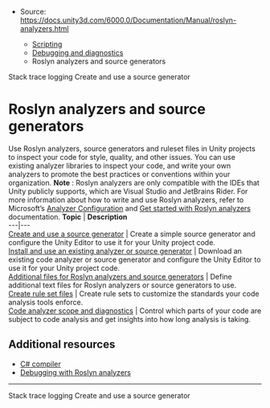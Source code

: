 * Source: https://docs.unity3d.com/6000.0/Documentation/Manual/roslyn-analyzers.html

  * [Scripting](https://docs.unity3d.com/6000.0/Documentation/Manual/scripting.html)
  * [Debugging and diagnostics](https://docs.unity3d.com/6000.0/Documentation/Manual/debugging-and-diagnostics.html)
  * Roslyn analyzers and source generators


[](https://docs.unity3d.com/6000.0/Documentation/Manual/stack-trace.html)
Stack trace logging
[](https://docs.unity3d.com/6000.0/Documentation/Manual/create-source-generator.html)
Create and use a source generator
# Roslyn analyzers and source generators
Use Roslyn analyzers, source generators and ruleset files in Unity projects to inspect your code for style, quality, and other issues.
You can use existing analyzer libraries to inspect your code, and write your own analyzers to promote the best practices or conventions within your organization.
**Note** : Roslyn analyzers are only compatible with the IDEs that Unity publicly supports, which are Visual Studio and JetBrains Rider.
For more information about how to write and use Roslyn analyzers, refer to Microsoft’s [Analyzer Configuration](https://docs.microsoft.com/en-us/visualstudio/code-quality/use-roslyn-analyzers?view=vs-2019) and [Get started with Roslyn analyzers](https://docs.microsoft.com/en-us/visualstudio/extensibility/getting-started-with-roslyn-analyzers?view=vs-2019) documentation.
**Topic** | **Description**  
---|---  
[Create and use a source generator](https://docs.unity3d.com/6000.0/Documentation/Manual/create-source-generator.html) | Create a simple source generator and configure the Unity Editor to use it for your Unity project code.  
[Install and use an existing analyzer or source generator](https://docs.unity3d.com/6000.0/Documentation/Manual/install-existing-analyzer.html) | Download an existing code analyzer or source generator and configure the Unity Editor to use it for your Unity project code.  
[Additional files for Roslyn analyzers and source generators](https://docs.unity3d.com/6000.0/Documentation/Manual/roslyn-analyzers-additional-files.html) | Define additional text files for Roslyn analyzers or source generators to use.  
[Create rule set files](https://docs.unity3d.com/6000.0/Documentation/Manual/ruleset-files.html) | Create rule sets to customize the standards your code analysis tools enforce.  
[Code analyzer scope and diagnostics](https://docs.unity3d.com/6000.0/Documentation/Manual/analyzer-scope-and-diagnostics.html) | Control which parts of your code are subject to code analysis and get insights into how long analysis is taking.  
## Additional resources
  * [C# compiler](https://docs.unity3d.com/6000.0/Documentation/Manual/csharp-compiler.html)
  * [Debugging with Roslyn analyzers](https://unity.com/how-to/debugging-with-rosyln-analyzers)


* * *
[](https://docs.unity3d.com/6000.0/Documentation/Manual/stack-trace.html)
Stack trace logging
[](https://docs.unity3d.com/6000.0/Documentation/Manual/create-source-generator.html)
Create and use a source generator
